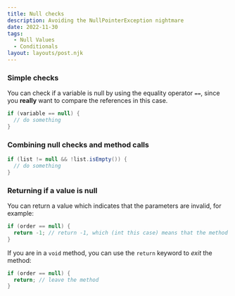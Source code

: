 ```yaml
---
title: Null checks
description: Avoiding the NullPointerException nightmare
date: 2022-11-30
tags:
  - Null Values
  - Conditionals
layout: layouts/post.njk
---
```


### Simple checks
You can check if a variable is null by using the equality operator `==`, since you **really** want to compare the references in this case.

```java
if (variable == null) {
  // do something
}
```

### Combining null checks and method calls
```java
if (list != null && !list.isEmpty()) {
  // do something
}
```

### Returning if a value is null
You can return a value which indicates that the parameters are invalid, for example:
```java
if (order == null) {
  return -1; // return -1, which (int this case) means that the method does not succeed.
}
```

If you are in a `void` method, you can use the `return` keyword to *exit* the method:
```java
if (order == null) {
  return; // leave the method
}
```